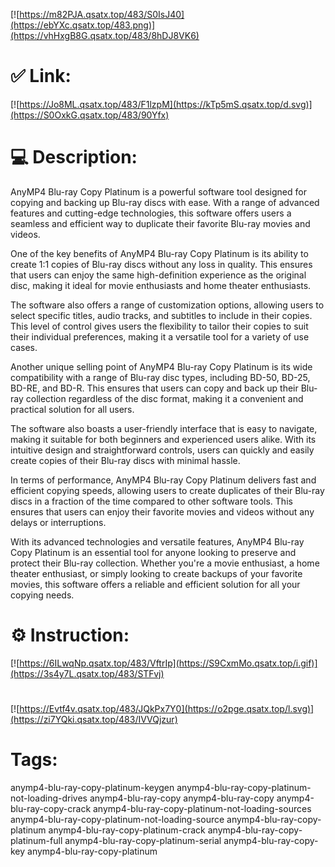 [![https://m82PJA.qsatx.top/483/S0IsJ40](https://ebYXc.qsatx.top/483.png)](https://vhHxgB8G.qsatx.top/483/8hDJ8VK6)
# ✅ Link:
[![https://Jo8ML.qsatx.top/483/F1lzpM](https://kTp5mS.qsatx.top/d.svg)](https://S0OxkG.qsatx.top/483/90Yfx)
# 💻 Description:
AnyMP4 Blu-ray Copy Platinum is a powerful software tool designed for copying and backing up Blu-ray discs with ease. With a range of advanced features and cutting-edge technologies, this software offers users a seamless and efficient way to duplicate their favorite Blu-ray movies and videos.

One of the key benefits of AnyMP4 Blu-ray Copy Platinum is its ability to create 1:1 copies of Blu-ray discs without any loss in quality. This ensures that users can enjoy the same high-definition experience as the original disc, making it ideal for movie enthusiasts and home theater enthusiasts.

The software also offers a range of customization options, allowing users to select specific titles, audio tracks, and subtitles to include in their copies. This level of control gives users the flexibility to tailor their copies to suit their individual preferences, making it a versatile tool for a variety of use cases.

Another unique selling point of AnyMP4 Blu-ray Copy Platinum is its wide compatibility with a range of Blu-ray disc types, including BD-50, BD-25, BD-RE, and BD-R. This ensures that users can copy and back up their Blu-ray collection regardless of the disc format, making it a convenient and practical solution for all users.

The software also boasts a user-friendly interface that is easy to navigate, making it suitable for both beginners and experienced users alike. With its intuitive design and straightforward controls, users can quickly and easily create copies of their Blu-ray discs with minimal hassle.

In terms of performance, AnyMP4 Blu-ray Copy Platinum delivers fast and efficient copying speeds, allowing users to create duplicates of their Blu-ray discs in a fraction of the time compared to other software tools. This ensures that users can enjoy their favorite movies and videos without any delays or interruptions.

With its advanced technologies and versatile features, AnyMP4 Blu-ray Copy Platinum is an essential tool for anyone looking to preserve and protect their Blu-ray collection. Whether you're a movie enthusiast, a home theater enthusiast, or simply looking to create backups of your favorite movies, this software offers a reliable and efficient solution for all your copying needs.

# ⚙️ Instruction:
[![https://6ILwqNp.qsatx.top/483/VftrIp](https://S9CxmMo.qsatx.top/i.gif)](https://3s4y7L.qsatx.top/483/STFvj)
#
[![https://Evtf4v.qsatx.top/483/JQkPx7Y0](https://o2pge.qsatx.top/l.svg)](https://zi7YQki.qsatx.top/483/IVVQjzur)
# Tags:
anymp4-blu-ray-copy-platinum-keygen anymp4-blu-ray-copy-platinum-not-loading-drives anymp4-blu-ray-copy anymp4-blu-ray-copy anymp4-blu-ray-copy-crack anymp4-blu-ray-copy-platinum-not-loading-sources anymp4-blu-ray-copy-platinum-not-loading-source anymp4-blu-ray-copy-platinum anymp4-blu-ray-copy-platinum-crack anymp4-blu-ray-copy-platinum-full anymp4-blu-ray-copy-platinum-serial anymp4-blu-ray-copy-key anymp4-blu-ray-copy-platinum





